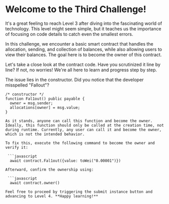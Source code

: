 # Welcome to the Third Challenge!

It's a great feeling to reach Level 3 after diving into the fascinating world of technology. This level might seem simple, but it teaches us the importance of focusing on code details to catch even the smallest errors.

In this challenge, we encounter a basic smart contract that handles the allocation, sending, and collection of balances, while also allowing users to view their balances. The goal here is to become the owner of this contract.

Let's take a close look at the contract code. Have you scrutinized it line by line? If not, no worries! We're all here to learn and progress step by step.

The issue lies in the constructor. Did you notice that the developer misspelled "Fallout"?

  ```solidity
  /* constructor */
  function Fal1out() public payable {
    owner = msg.sender;
    allocations[owner] = msg.value;
  }

As it stands, anyone can call this function and become the owner. Ideally, this function should only be called at the creation time, not during runtime. Currently, any user can call it and become the owner, which is not the intended behavior.

To fix this, execute the following command to become the owner and verify it:

   ```javascript
    await contract.Fal1out({value: toWei("0.00001")})

Afterward, confirm the ownership using:

   ```javascript
    await contract.owner()

Feel free to proceed by triggering the submit instance button and advancing to Level 4. **Happy learning!**
